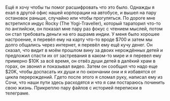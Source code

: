 Ещё я хочу чтобы ты помог расшифровать что это было. Однажды я ехал в другой офис нашей корпорации на автобусе, и вышел на пару остановок раньше, случайно или чтобы прогуляться. По дороге мне встретился индус Rocky (The Yogi-Traveller), который тараторил что-то по английски, он показал мне пару раз фокус с чтением мыслей, потом он стал требовать деньги на его ашрамв индии. У меня было хорошее настроение, я перевёл ему на карту что-то вроде $700 и затем мы долго общались через интернет, я перевёл ему ещё кучу денег. Он сказал, что видит в моём прошлом вину за двоих нерождённых детей и предложил спасти их от застревания в каком-то мире и я перевел ему примерно $10K за всё время, он отвёз души детей в далёкий храм в горах, он звонил и показывал видео. Затем он сообщил что надо еще $20K, чтобы доспасать их души и по окончании они и я избавятся от цикла перерождений. Гдето после этого я сломал руку, написал ему из Сочи, что наши пути здесь расходятся и что я сам постараюсь починить свою жизнь. Прикреплю пару файлов с историей переписки в телеграме. 
